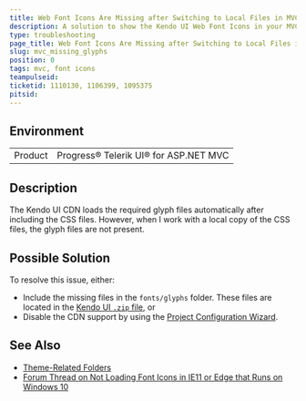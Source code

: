 ```yaml
---
title: Web Font Icons Are Missing after Switching to Local Files in MVC
description: A solution to show the Kendo UI Web Font Icons in your MVC project when they do not display after switching to the local Kendo UI files.
type: troubleshooting
page_title: Web Font Icons Are Missing after Switching to Local Files in MVC
slug: mvc_missing_glyphs
position: 0
tags: mvc, font icons
teampulseid:
ticketid: 1110130, 1106399, 1095375
pitsid:
---
```


## Environment

<table>
 <tr>
  <td>Product</td>
  <td>Progress® Telerik UI® for ASP.NET MVC</td>
 </tr>
</table>

## Description

The Kendo UI CDN loads the required glyph files automatically after including the CSS files. However, when I work with a local copy of the CSS files, the glyph files are not present.

## Possible Solution

To resolve this issue, either:

* Include the missing files in the `fonts/glyphs` folder. These files are located in the [Kendo UI `.zip` file](https://www.telerik.com/account/product-download?product=KENDOUICOMPLETE), or
* Disable the CDN support by using the [Project Configuration Wizard](http://docs.telerik.com/aspnet-mvc/vs-integration/configure-project-wizard).

## See Also

* [Theme-Related Folders](http://docs.telerik.com/kendo-ui/styles-and-layout/appearance-styling#theme-related-folders)
* [Forum Thread on Not Loading Font Icons in IE11 or Edge that Runs on Windows 10](http://www.telerik.com/forums/font-icons-are-not-loaded-in-ie11-edge-running-on-windows-10)
